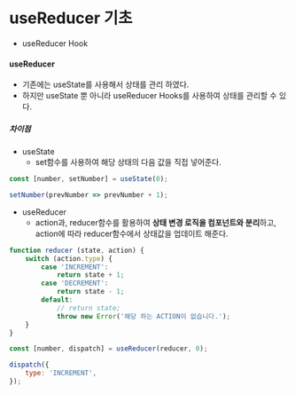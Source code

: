 # useReducer 기초
- useReducer Hook

#### useReducer
- 기존에는 useState를 사용해서 상태를 관리 하였다.
- 하지만 useState 뿐 아니라 useReducer Hooks를 사용하여 상태를 관리할 수 있다.

##### 차이점
- useState
    - set함수를 사용하여 해당 상태의 다음 값을 직접 넣어준다.

```javascript
const [number, setNumber] = useState(0);

setNumber(prevNumber => prevNumber + 1);
```

- useReducer
    - action과, reducer함수를 활용하여 **상태 변경 로직을 컴포넌트와 분리**하고, action에 따라 reducer함수에서 상태값을 업데이트 해준다.

```javascript
function reducer (state, action) {
    switch (action.type) {
        case 'INCREMENT': 
            return state + 1;
        case 'DECREMENT':
            return state - 1;    
        default:
            // return state;
            throw new Error('해당 하는 ACTION이 없습니다.');
    }
}

const [number, dispatch] = useReducer(reducer, 0);

dispatch({
    type: 'INCREMENT',
});
```